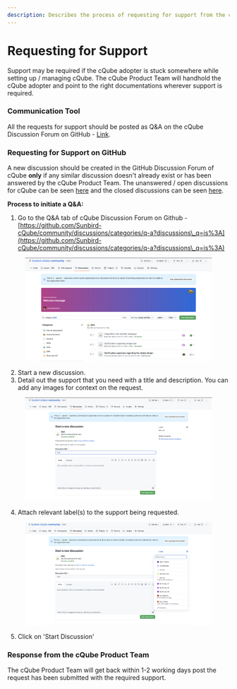 ```yaml
---
description: Describes the process of requesting for support from the cQube Product Team
---
```


# Requesting for Support

Support may be required if the cQube adopter is stuck somewhere while setting up / managing cQube. The cQube Product Team will handhold the cQube adopter and point to the right documentations wherever support is required.

### Communication Tool

All the requests for support should be posted as Q\&A on the cQube Discussion Forum on GitHub - [Link](https://github.com/Sunbird-cQube/community/discussions/categories/q-a).

### Requesting for Support on GitHub

A new discussion should be created in the GitHub Discussion Forum of cQube **only** if any similar discussion doesn't already exist or has been answered by the cQube Product Team. The unanswered / open discussions for cQube can be seen [here](https://github.com/Sunbird-cQube/community/discussions/categories/q-a?discussions\_q=category%3AQ%26A+is%3Aopen) and the closed discussions can be seen [here](https://github.com/Sunbird-cQube/community/discussions/categories/q-a?discussions\_q=category%3AQ%26A+is%3Aclosed).

**Process to initiate a Q\&A:**

1. Go to the Q\&A tab of cQube Discussion Forum on Github - [https://github.com/Sunbird-cQube/community/discussions/categories/q-a?discussions\_q=is%3A](https://github.com/Sunbird-cQube/community/discussions/categories/q-a?discussions\_q=is%3A)

<figure><img src="../.gitbook/assets/image (6) (2).png" alt=""><figcaption></figcaption></figure>

2. Start a new discussion.
3. Detail out the support that you need with a title and description. You can add any images for context on the request.

<figure><img src="../.gitbook/assets/image (2) (6) (1).png" alt=""><figcaption></figcaption></figure>

4. Attach relevant label(s) to the support being requested.

<figure><img src="../.gitbook/assets/image (1) (1) (2).png" alt=""><figcaption></figcaption></figure>

5. Click on 'Start Discussion'

### Response from the cQube Product Team

The cQube Product Team will get back within 1-2 working days post the request has been submitted with the required support.
